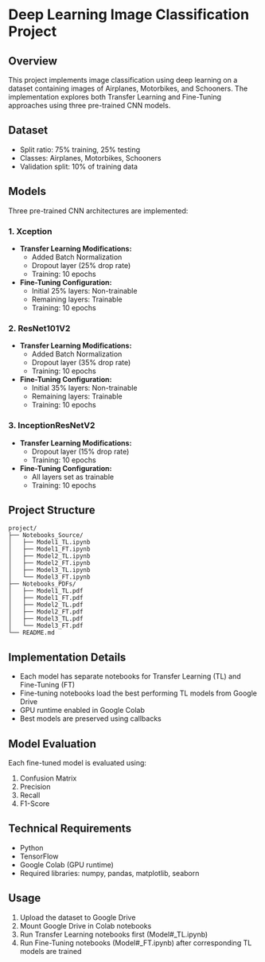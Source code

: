 # Deep Learning Image Classification Project

## Overview
This project implements image classification using deep learning on a dataset containing images of Airplanes, Motorbikes, and Schooners. The implementation explores both Transfer Learning and Fine-Tuning approaches using three pre-trained CNN models.

## Dataset
- Split ratio: 75% training, 25% testing
- Classes: Airplanes, Motorbikes, Schooners
- Validation split: 10% of training data

## Models
Three pre-trained CNN architectures are implemented:

### 1. Xception
- **Transfer Learning Modifications:**
  - Added Batch Normalization
  - Dropout layer (25% drop rate)
  - Training: 10 epochs
- **Fine-Tuning Configuration:**
  - Initial 25% layers: Non-trainable
  - Remaining layers: Trainable
  - Training: 10 epochs

### 2. ResNet101V2
- **Transfer Learning Modifications:**
  - Added Batch Normalization
  - Dropout layer (35% drop rate)
  - Training: 10 epochs
- **Fine-Tuning Configuration:**
  - Initial 35% layers: Non-trainable
  - Remaining layers: Trainable
  - Training: 10 epochs

### 3. InceptionResNetV2
- **Transfer Learning Modifications:**
  - Dropout layer (15% drop rate)
  - Training: 10 epochs
- **Fine-Tuning Configuration:**
  - All layers set as trainable
  - Training: 10 epochs

## Project Structure
```
project/
├── Notebooks_Source/
│   ├── Model1_TL.ipynb
│   ├── Model1_FT.ipynb
│   ├── Model2_TL.ipynb
│   ├── Model2_FT.ipynb
│   ├── Model3_TL.ipynb
│   └── Model3_FT.ipynb
├── Notebooks_PDFs/
│   ├── Model1_TL.pdf
│   ├── Model1_FT.pdf
│   ├── Model2_TL.pdf
│   ├── Model2_FT.pdf
│   ├── Model3_TL.pdf
│   └── Model3_FT.pdf
└── README.md
```

## Implementation Details
- Each model has separate notebooks for Transfer Learning (TL) and Fine-Tuning (FT)
- Fine-tuning notebooks load the best performing TL models from Google Drive
- GPU runtime enabled in Google Colab
- Best models are preserved using callbacks

## Model Evaluation
Each fine-tuned model is evaluated using:
1. Confusion Matrix
2. Precision
3. Recall
4. F1-Score

## Technical Requirements
- Python 
- TensorFlow 
- Google Colab (GPU runtime)
- Required libraries: numpy, pandas, matplotlib, seaborn

## Usage
1. Upload the dataset to Google Drive
2. Mount Google Drive in Colab notebooks
3. Run Transfer Learning notebooks first (Model#_TL.ipynb)
4. Run Fine-Tuning notebooks (Model#_FT.ipynb) after corresponding TL models are trained
